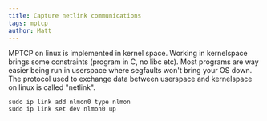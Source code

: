 ```yaml
---
title: Capture netlink communications
tags: mptcp
author: Matt
---
```


MPTCP on linux is implemented in kernel space. Working in kernelspace brings
some constraints (program in C, no libc etc). Most programs are way easier being
run in userspace where segfaults won't bring your OS down.
The protocol used to exchange data between userspace and kernelspace on linux is
called "netlink".

```
sudo ip link add nlmon0 type nlmon
sudo ip link set dev nlmon0 up
```




